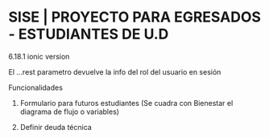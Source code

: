 <h1>SISE | PROYECTO PARA EGRESADOS - ESTUDIANTES DE U.D</h1>

6.18.1 ionic version

El ...rest parametro devuelve la info del rol del usuario en sesión

Funcionalidades
1. Formulario para futuros estudiantes
(Se cuadra con Bienestar el diagrama de flujo o variables)

2. Definir deuda técnica